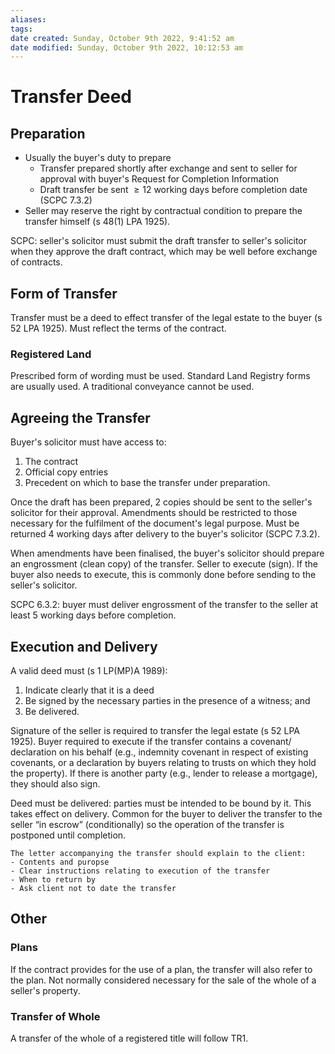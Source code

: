 ```yaml
---
aliases: 
tags: 
date created: Sunday, October 9th 2022, 9:41:52 am
date modified: Sunday, October 9th 2022, 10:12:53 am
---
```


# Transfer Deed

## Preparation

- Usually the buyer's duty to prepare
	- Transfer prepared shortly after exchange and sent to seller for approval with buyer's Request for Completion Information
	- Draft transfer be sent $\geq 12$ working days before completion date (SCPC 7.3.2)
- Seller may reserve the right by contractual condition to prepare the transfer himself (s 48(1) LPA 1925).

SCPC: seller's solicitor must submit the draft transfer to seller's solicitor when they approve the draft contract, which may be well before exchange of contracts.

## Form of Transfer

Transfer must be a deed to effect transfer of the legal estate to the buyer (s 52 LPA 1925). Must reflect the terms of the contract.

### Registered Land

Prescribed form of wording must be used. Standard Land Registry forms are usually used. A traditional conveyance cannot be used.

## Agreeing the Transfer

Buyer's solicitor must have access to:

1. The contract
2. Official copy entries
3. Precedent on which to base the transfer under preparation.

Once the draft has been prepared, 2 copies should be sent to the seller's solicitor for their approval. Amendments should be restricted to those necessary for the fulfilment of the document's legal purpose. Must be returned 4 working days after delivery to the buyer's solicitor (SCPC 7.3.2).  

When amendments have been finalised, the buyer's solicitor should prepare an engrossment (clean copy) of the transfer. Seller to execute (sign). If the buyer also needs to execute, this is commonly done before sending to the seller's solicitor.

SCPC 6.3.2: buyer must deliver engrossment of the transfer to the seller at least 5 working days before completion.

## Execution and Delivery

A valid deed must (s 1 LP(MP)A 1989):

1. Indicate clearly that it is a deed
2. Be signed by the necessary parties in the presence of a witness; and
3. Be delivered.

Signature of the seller is required to transfer the legal estate (s 52 LPA 1925). Buyer required to execute if the transfer contains a covenant/ declaration on his behalf (e.g., indemnity covenant in respect of existing covenants, or a declaration by buyers relating to trusts on which they hold the property). If there is another party (e.g., lender to release a mortgage), they should also sign.

Deed must be delivered: parties must be intended to be bound by it. This takes effect on delivery. Common for the buyer to deliver the transfer to the seller “in escrow” (conditionally) so the operation of the transfer is postponed until completion.

```ad-action
The letter accompanying the transfer should explain to the client: 
- Contents and puropse
- Clear instructions relating to execution of the transfer
- When to return by
- Ask client not to date the transfer
```

## Other

### Plans

If the contract provides for the use of a plan, the transfer will also refer to the plan. Not normally considered necessary for the sale of the whole of a seller's property.

### Transfer of Whole

A transfer of the whole of a registered title will follow TR1.
